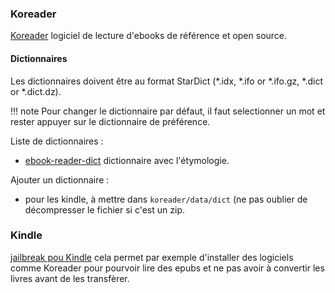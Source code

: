 ### Koreader

[Koreader](https://koreader.rocks/) logiciel de lecture d'ebooks de référence et open source.

#### Dictionnaires

Les dictionnaires doivent être au format StarDict (*.idx, *.ifo or *.ifo.gz, *.dict or *.dict.dz).

!!! note
	Pour changer le dictionnaire par défaut, il faut selectionner un mot et rester appuyer sur le dictionnaire de préférence.

Liste de dictionnaires :

* [ebook-reader-dict](https://github.com/BoboTiG/ebook-reader-dict?tab=readme-ov-file) dictionnaire avec l'étymologie.

Ajouter un dictionnaire :

* pour les kindle, à mettre dans `koreader/data/dict` (ne pas oublier de décompresser le fichier si c'est un zip.

### Kindle

[jailbreak pou Kindle](https://kindlemodding.org/) cela permet par exemple d'installer des logiciels comme Koreader pour pourvoir lire des epubs et ne pas avoir à convertir les livres avant de les transfèrer.
